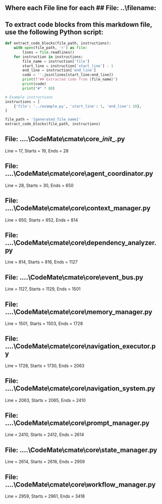 ## Where each File line for each ## File: ..\filename: 

## To extract code blocks from this markdown file, use the following Python script:

```python
def extract_code_blocks(file_path, instructions):
    with open(file_path, 'r') as file:
        lines = file.readlines()
    for instruction in instructions:
        file_name = instruction['file']
        start_line = instruction['start_line'] - 1
        end_line = instruction['end_line']
        code = ''.join(lines[start_line:end_line])
        print(f"## Extracted Code from {file_name}")
        print(code)
        print("#" * 80)

# Example instructions
instructions = [
    {'file': '../example.py', 'start_line': 1, 'end_line': 10},
]

file_path = '{generated_file_name}'
extract_code_blocks(file_path, instructions)
```

## File: ..\..\CodeMate\cmate\core\__init__.py
Line = 17, Starts = 19, Ends = 28

## File: ..\..\CodeMate\cmate\core\agent_coordinator.py
Line = 28, Starts = 30, Ends = 650

## File: ..\..\CodeMate\cmate\core\context_manager.py
Line = 650, Starts = 652, Ends = 814

## File: ..\..\CodeMate\cmate\core\dependency_analyzer.py
Line = 814, Starts = 816, Ends = 1127

## File: ..\..\CodeMate\cmate\core\event_bus.py
Line = 1127, Starts = 1129, Ends = 1501

## File: ..\..\CodeMate\cmate\core\memory_manager.py
Line = 1501, Starts = 1503, Ends = 1728

## File: ..\..\CodeMate\cmate\core\navigation_executor.py
Line = 1728, Starts = 1730, Ends = 2063

## File: ..\..\CodeMate\cmate\core\navigation_system.py
Line = 2063, Starts = 2065, Ends = 2410

## File: ..\..\CodeMate\cmate\core\prompt_manager.py
Line = 2410, Starts = 2412, Ends = 2614

## File: ..\..\CodeMate\cmate\core\state_manager.py
Line = 2614, Starts = 2616, Ends = 2959

## File: ..\..\CodeMate\cmate\core\workflow_manager.py
Line = 2959, Starts = 2961, Ends = 3418

